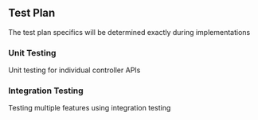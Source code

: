 ## Test Plan
The test plan specifics will be determined exactly during implementations

### Unit Testing

Unit testing for individual controller APIs

### Integration Testing

Testing multiple features using integration testing
